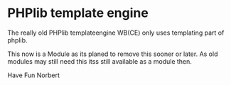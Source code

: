 PHPlib template engine 
========================== 

The really old PHPlib templateengine
WB(CE) only uses templating part of phplib.

This now is a Module as its planed to remove this sooner or later.
As old modules may still need this itss still available as a module then.


Have Fun
Norbert
